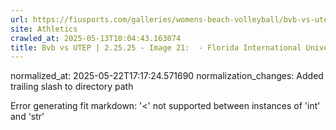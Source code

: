 ```yaml
---
url: https://fiusports.com/galleries/womens-beach-volleyball/bvb-vs-utep-2-25-25/image-21/356/62701/
site: Athletics
crawled_at: 2025-05-13T10:04:43.163074
title: Bvb vs UTEP | 2.25.25 - Image 21:  - Florida International University
---
```

normalized_at: 2025-05-22T17:17:24.571690
normalization_changes: Added trailing slash to directory path

Error generating fit markdown: '<' not supported between instances of 'int' and 'str'